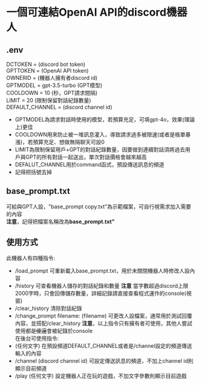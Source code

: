 # 一個可連結OpenAI API的discord機器人
## .env
DCTOKEN = (discord bot token) <br>
GPTTOKEN = (OpenAI API token) <br>
OWNERID = (機器人擁有者discord id) <br>
GPTMODEL = gpt-3.5-turbo (GPT模型) <br>
COOLDOWN = 10 (秒，GPT請求間隔) <br>
LIMIT = 20 (限制保留對話紀錄數量) <br>
DEFAULT_CHANNEL = (discord channel id) <br>

* GPTMODEL為請求對話時使用的模型，若預算充足，可填gpt-4o，效果(理論上)更佳
* COOLDOWN用來防止被一堆訊息灌入，導致請求過多被限速(或者是帳單暴漲)，若預算充足、想做無隔聊天可設0
* LIMIT為限制保留用戶+GPT的對話紀錄數量，因要做到連續對話須將過去用戶與GPT的所有對話一起送出，單次對話價格會越來越高
* DEFALUT_CHANNEL用於command函式，預設傳送訊息的頻道
* 記得把括號去掉

## base_prompt.txt
可給與GPT人設，"base_prompt copy.txt"為示範檔案，可自行視需求加入需要的內容 <br>
**注意**，記得把檔案名稱改為**base_prompt.txt"**

## 使用方式
此機器人有四種指令:
* /load_prompt 可重新載入base_prompt.txt，用於未關閉機器人時修改人設內容
* /history 可查看機器人儲存的對話紀錄和數量 **注意** 當字數超過discord上限2000字時，只會回傳儲存數量，詳細記錄請直接查看程式運作的console(視窗)
* /clear_history 清除對話紀錄
* /change_prompt filename: (filename) 可更改人設檔案，通常用於測試回覆內容，並搭配/clear_history
**注意**，以上指令只有擁有者可使用，其他人嘗試使用都~~是傻逼~~會被紀錄於console <br>
在後台可使用指令:
* (任何文字) 在預設頻道DEFAULT_CHANNEL或者是/channel設定的頻道傳送輸入的內容
* /channel (discord channel id) 可設定傳送訊息的頻道，不加上channel id則顯示目前頻道
* /play (任何文字) 設定機器人正在玩的遊戲，不加文字參數則顯示目前遊戲